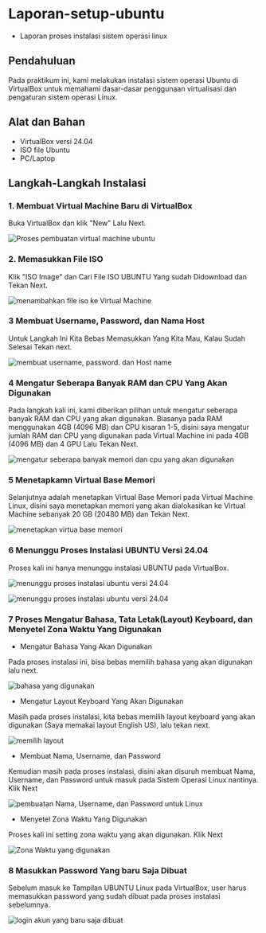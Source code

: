 # Laporan-setup-ubuntu
- Laporan proses instalasi sistem operasi linux

## Pendahuluan
Pada praktikum ini, kami melakukan instalasi sistem operasi Ubuntu di VirtualBox untuk memahami dasar-dasar penggunaan virtualisasi dan pengaturan sistem operasi Linux.

## Alat dan Bahan
- VirtualBox versi 24.04
- ISO file Ubuntu
- PC/Laptop

## Langkah-Langkah Instalasi
### 1. Membuat Virtual Machine Baru di VirtualBox
Buka VirtualBox dan klik "New" Lalu Next.

![Proses pembuatan virtual machine ubuntu](Screenshot%20Tugas%20linux/Screenshot%202024-08-29%20190742.png)

### 2. Memasukkan File ISO
Klik "ISO Image" dan Cari File ISO UBUNTU Yang sudah Didownload dan Tekan Next.

![menambahkan file iso ke Virtual Machine](Screenshot%20Tugas%20linux/Screenshot%202024-08-29%20190820%20-%20Copy%20-%20Copy.png)

### 3 Membuat Username, Password, dan Nama Host
Untuk Langkah Ini Kita Bebas Memasukkan Yang Kita Mau, Kalau Sudah Selesai Tekan next.

![membuat username, password. dan Host name](Screenshot%20Tugas%20linux/Screenshot%202024-08-29%20191013%20-%20Copy.png)

### 4 Mengatur Seberapa Banyak RAM dan CPU Yang Akan Digunakan
Pada langkah kali ini, kami diberikan pilihan untuk mengatur seberapa banyak RAM dan CPU yang akan digunakan. Biasanya pada RAM menggunakan 4GB (4096 MB) dan CPU kisaran 1-5, disini saya mengatur jumlah RAM dan CPU yang digunakan pada Virtual Machine ini pada 4GB (4096 MB) dan 4 GPU Lalu Tekan Next.

![mengatur seberapa banyak memori dan cpu yang akan digunakan](Screenshot%20Tugas%20linux/Screenshot%202024-08-29%20191230%20-%20Copy.png)

### 5 Menetapkamn Virtual Base Memori
Selanjutnya adalah menetapkan Virtual Base Memori pada Virtual Machine Linux, disini saya menetapkan memori yang akan dialokasikan ke Virtual Machine sebanyak 20 GB 
(20480 MB) dan Tekan Next.

![menetapkan virtua base memori](Screenshot%20Tugas%20linux/Screenshot%202024-08-29%20191259.png)

### 6 Menunggu Proses Instalasi UBUNTU Versi 24.04
Proses kali ini hanya menunggu instalasi UBUNTU pada VirtualBox.

![menunggu proses instalasi ubuntu versi 24.04](Screenshot%20Tugas%20linux/Screenshot%202024-08-29%20191358.png)

![menunggu proses instalasi ubuntu versi 24.04](Screenshot%20Tugas%20linux/Screenshot%202024-08-29%20191926.png)

### 7 Proses Mengatur Bahasa, Tata Letak(Layout) Keyboard, dan Menyetel Zona Waktu Yang Digunakan

- Mengatur Bahasa Yang Akan Digunakan

Pada proses instalasi ini, bisa bebas memilih bahasa yang akan digunakan lalu next.

![bahasa yang digunakan](Screenshot%20Tugas%20linux/Screenshot%202024-08-29%20191614.png)

- Mengatur Layout Keyboard Yang Akan Digunakan

Masih pada proses instalasi, kita bebas memilih layout keyboard yang akan digunakan (Saya memakai layout English US), lalu tekan next.

![memilih layout](Screenshot%20Tugas%20linux/Screenshot%202024-08-29%20191637.png)

- Membuat Nama, Username, dan Password

Kemudian masih pada proses instalasi, disini akan disuruh membuat Nama, Username, dan Password untuk masuk pada Sistem Operasi Linux nantinya. Klik Next

![pembuatan Nama, Username, dan Password untuk Linux](Screenshot%20Tugas%20linux/Screenshot%202024-08-29%20191855.png)

- Menyetel Zona Waktu Yang Digunakan

Proses kali ini setting zona waktu yang akan digunakan. Klik Next

![Zona Waktu yang digunakan](Screenshot%20Tugas%20linux/Screenshot%202024-08-29%20191907.png)

### 8 Masukkan Password Yang baru Saja Dibuat
Sebelum masuk ke Tampilan UBUNTU Linux pada VirtualBox, user harus memasukkan password yang sudah dibuat pada proses instalasi sebelumnya.

![login akun yang baru saja dibuat](Screenshot%20Tugas%20linux/Screenshot%202024-08-29%20193418.png)
